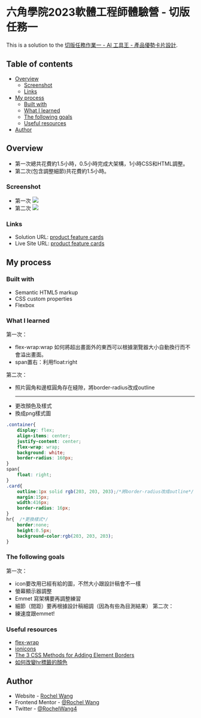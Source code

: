 # 六角學院2023軟體工程師體驗營 - 切版任務一

This is a solution to the [切版任務作業一 - AI 工具王 - 產品優勢卡片設計](https://rpg.hexschool.com/task/342/show).

## Table of contents

- [Overview](#overview)
  - [Screenshot](#screenshot)
  - [Links](#links)
- [My process](#my-process)
  - [Built with](#built-with)
  - [What I learned](#what-i-learned)
  - [The following goals](#the-following-goals)
  - [Useful resources](#useful-resources)
- [Author](#author)

## Overview
- 第一次總共花費約1.5小時，0.5小時完成大架構，1小時CSS和HTML調整。
- 第二次(包含調整細節)共花費約1.5小時。

### Screenshot
- 第一次
![](./切版任務一/screenshot.png)
- 第二次
![](./切版任務一/screenshot.ver.2.png)


### Links

- Solution URL: [product feature cards](https://github.com/rochelwang1205/product-feature-cards.github.io)
- Live Site URL: [product feature cards](https://rochelwang1205.github.io/product-feature-cards.github.io/%E5%88%87%E7%89%88%E4%BB%BB%E5%8B%99%E4%B8%80/index.html)

## My process

### Built with

- Semantic HTML5 markup
- CSS custom properties
- Flexbox

### What I learned
第一次：
- flex-wrap:wrap
如何將超出畫面外的東西可以根據瀏覽器大小自動換行而不會溢出畫面。
- span置右：利用float:right

第二次：
- 照片圓角和邊框圓角存在縫隙，將border-radius改成outline 
- <hr>更改顏色及樣式
- 換成png樣式圖


```css
.container{
    display: flex;
    align-items: center;
    justify-content: center;
    flex-wrap: wrap;
    background: white;
    border-radius: 160px;
}
span{
    float: right;
}
.card{
    outline:1px solid rgb(203, 203, 203);/*將border-radius改成outline*/
    margin:15px;
    width:416px;
    border-radius: 16px;
}
hr{  /*更換樣式*/
    border:none;
    height:0.5px;
    background-color:rgb(203, 203, 203);
}
```

### The following goals
第一次：
- icon要改用已經有給的圖，不然大小跟設計稿會不一樣
- 螢幕顯示器調整
- Emmet 寫架構要再調整練習
- 細節（間距）要再根據設計稿細調（因為有些為目測結果）
第二次：
- 練速度跟emmet!

### Useful resources

- [flex-wrap](https://developer.mozilla.org/zh-CN/docs/Web/CSS/flex-wrap)
- [ionicons](https://ionic.io/ionicons/)
- [The 3 CSS Methods for Adding Element Borders](https://moderncss.dev/the-3-css-methods-for-adding-element-borders/)
- [如何改變hr標籤的顏色](https://www.796t.com/content/1541591464.html)

## Author

- Website - [Rochel Wang](https://github.com/rochelwang1205)
- Frontend Mentor - [@Rochel Wang](https://www.frontendmentor.io/profile/rochelwang1205)
- Twitter - [@RochelWang4](https://twitter.com/RochelWang4)

